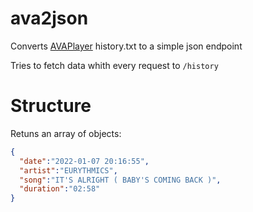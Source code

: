 # ava2json
Converts [AVAPlayer](https://www.avaplayer.com/website/) history.txt to a simple json endpoint

Tries to fetch data whith every request to `/history`

# Structure

Retuns an array of objects:

```json
{
  "date":"2022-01-07 20:16:55",
  "artist":"EURYTHMICS",
  "song":"IT'S ALRIGHT ( BABY'S COMING BACK )",
  "duration":"02:58"
}
```

